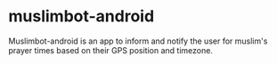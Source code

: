 # muslimbot-android
Muslimbot-android is an app to inform and notify the user for muslim's prayer times based on their GPS position and timezone.
